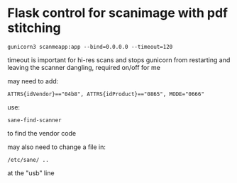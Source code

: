 # Flask control for scanimage with pdf stitching

```
gunicorn3 scanmeapp:app --bind=0.0.0.0 --timeout=120
```

timeout is important for hi-res scans and stops gunicorn from restarting and
leaving the scanner dangling, required on/off for me

may need to add:

```
ATTRS{idVendor}=="04b8", ATTRS{idProduct}=="0865", MODE="0666"
```

use:

```
sane-find-scanner
```

to find the vendor code

may also need to change a file in:

```
/etc/sane/ ..
```

at the "usb" line




